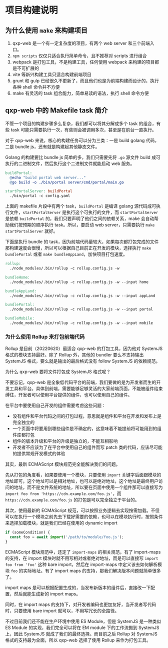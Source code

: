 # 项目构建说明

## 为什么使用 `make` 来构建项目

1. qxp-web 是一个有一定复杂度的项目，有两个 web server 和三个前端入口。
2. `npm scripts` 仅仅只适合执行简单命令，且不推荐对 scripts 进行组合
3. webpack 是打包工具，不是构建工具，任何使用 webpack 来构建的项目都是不可扩展的
4. vite 等新兴构建工具只适合构建前端项目
5. grunt 和 gulp 已经很久不更新了，而且他们也是为前端构建而设计的，执行各种 shell 命令并不方便
6. make 有灵活的 task 组合能力，简单易读的语法，执行 shell 命令方便

## qxp-web 中的 Makefile task 简介

不管一个项目的构建步骤多么复杂，我们都可以将其分解成多个 task 的组合，有些 task 可能只需要执行一次，有些则会被调用多次，甚至是在前台一直执行。

对于 qxp-web 来说，核心的构建任务可以分为三类：一是 build golang 代码，二是 bundle js，还有就是构建起其他静态文件。

Golang 的构建要比 bundle js 简单的多，我们只需要先将 `.go` 源文件 build 成可执行的二进制文件，然后执行这个二进制文件就能启动 web 服务。

```makefile
buildPortal:
  @echo "build portal web server..."
  @go build -o ./bin/portal server/cmd/portal/main.go

startPortalServer: buildPortal
  ./bin/portal -c config.yaml
```

上面的 makefile 片段中有两个 task，`buildPortal` 是编译 golang 源代码成可执行文件，`startPortalServer` 是执行这个可执行的文件，而 `startPortalServer` 是依赖 `buildPortal` 的，我们只要声明了他们之间的依赖关系，make 会自动帮助我们按预期的顺序执行 task。所以，要启动 web server，只需要执行 `make startPortalServer` 就好。

下面是执行 bundle 的 task，因为前端代码量较大，如果每次都打包完成的文件那构建速度会很慢，所以可以根据自己目前正在开发的模块，选择执行 `make bundlePortal` 或者 `make bundleAppLand`，加快项目打包速度。

```makefile
rollup:
  ./node_modules/.bin/rollup -c rollup.config.js -w

bundleHome:
  ./node_modules/.bin/rollup -c rollup.config.js -w --input home

bundleAppLand:
  ./node_modules/.bin/rollup -c rollup.config.js -w --input appLand

bundlePortal:
  ./node_modules/.bin/rollup -c rollup.config.js -w --input portal

bundleMobile:
  ./node_modules/.bin/rollup -c rollup.config.js -w --input mobile
```

### 为什么使用 Rollup 来打包前端代码

Rollup 是目前（20220620）最适合 qxp-web 的打包工具，因为他对 SystemJS 格式的模块支持最好。除了 Rollup 外，其他的 bundler 要么不支持输出 SystemJS 格式，要么就是输出的最后格式没有 follow SystemJS 的依赖规范。

为什么 qxp-web 要将文件打包成 SystemJS 格式呢？

不要忘记，qxp-web 是全象低代码平台的前端，我们要做的是为开发者而生的开发工具和平台。具体到前端，需要能够足够灵活的大家前端页面，不能被组件给束缚住，开发者可以使用平台提供的组件，也可以使用自己的组件。

在平台中要使用自己开发的组件需要考虑这些问题：

- 没有组件和平台代码之间的打包过程，意思就是组件和平台在开发和发布上是完全独立的
- 一个页面中将要用到哪些组件是不确定的，这意味着不能提前将可能用到的组件库都打包
- 组件的版本升级和平台的升级是独立的，不能互相影响
- 开发者不应该为了在平台中使用自己的组件而写 patch 类的代码，应该尽可能的提供常规开发模式的体验

其实，最新 ECMAScript 模块规范完全能解决我们的问题。

先从打包的角度看，如果要使用一个模块，只要使用 `import` 关键字后面跟模块的地址即可，这个地址可以是相对地址，也可以是绝对地址，这个地址是最终用户访问的地址，而不是文件系统的地址，所以要在页面中使用一个组件那可以直接写为 `import foo from 'https://cdn.example.com/foo.js'`，而 `https://cdn.example.com/foo.js` 的打包是可以完全独立于平台的。

其次，使用最新的 ECMAScript 规范，可以按照业务逻辑去实现按需加载。不但可以在执行一个模块之前先去下载好需要的依赖，也可以在模块执行时，按照条件来选择加载模块，就是我们已经在使用的 dynamic import

```javascript
if (someCondition) {
  const foo = await import('/path/to/module/foo.js');
}
```

ECMAScript 模块规范中，还定了 `import-maps` 的相关规范，有了 import-maps 的支持，在 import 模块时就不用写相对或者绝对地址，而是可以直接写 `import foo from 'foo'` 这种 bare import，然后在 import-maps 中定义该去如何解析模块 `foo` 的实际地址。有了 import maps 的支持，那我们解决版本问题就简单很多了。

import maps 是可以根据配置生成的，当发布新版本的组件后，直接改一下配置，然后就能生成新的 import maps。

同时，在 import maps 的支持下，对开发者编码也更加友好，当开发者写代码时，只要使用 bare import 就可以，不用写冗长的全路径。

不过目前我们还不能在生产环境中使用 ES Module，但是 SystemJS 是一种类似 ES Module 的实现，我们完全可以将在 EM module 下的工作流搬到 SystemJS 上，因此 SystemJS 就成了我们的最终选择。而目前之后 Rollup 对 SystemJS 格式的支持最为全面，所以 qxp-web 选择了使用 Rollup 来作为打包工具。
